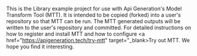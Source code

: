 This is the Library example project for use with Api Generation's Model Transform Tool (MTT). It is intended to be copied (forked) into a user's repository so that MTT can be run.
The MTT generated outputs will be written to the user's repository and committed.
For detailed instructions on how to register and install MTT and how to configure <a href="https://apigeneration.tech/try-mtt" target="_blank>Try out MTT</a>. We hope you find it interesting.
